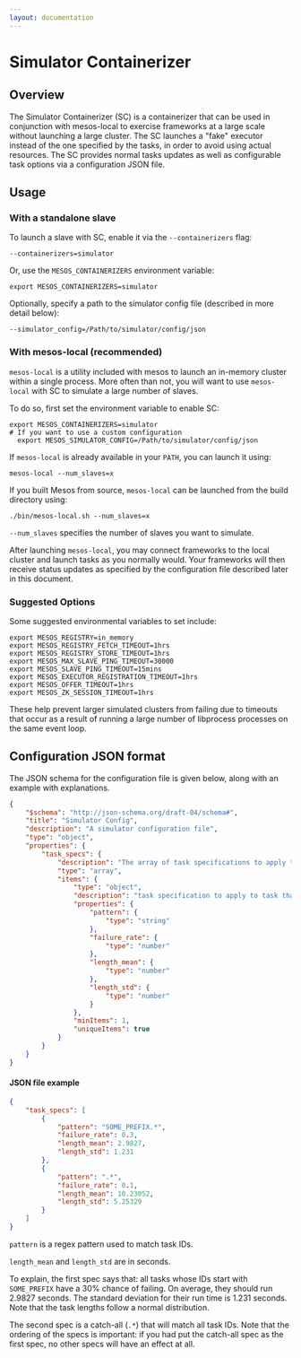 ```yaml
---
layout: documentation
---
```


# Simulator Containerizer

## Overview

The Simulator Containerizer (SC) is a containerizer that can be used in conjunction with mesos-local to exercise frameworks at a large scale without launching a large cluster. The SC launches a "fake" executor instead of the one specified by the tasks, in order to avoid using actual resources. The SC provides normal tasks updates as well as configurable task options via a configuration JSON file.

## Usage

### With a standalone slave

To launch a slave with SC, enable it via the `--containerizers` flag:

    --containerizers=simulator

Or, use the `MESOS_CONTAINERIZERS` environment variable:

    export MESOS_CONTAINERIZERS=simulator

Optionally, specify a path to the simulator config file (described in more detail below):

    --simulator_config=/Path/to/simulator/config/json

### With mesos-local (recommended)

`mesos-local` is a utility included with mesos to launch an in-memory cluster within a single process.  More often than not, you will want to use `mesos-local` with SC to simulate a large number of slaves.

To do so, first set the environment variable to enable SC:

    export MESOS_CONTAINERIZERS=simulator
    # If you want to use a custom configuration
	  export MESOS_SIMULATOR_CONFIG=/Path/to/simulator/config/json

If `mesos-local` is already available in your `PATH`, you can launch it using:

	mesos-local --num_slaves=x

If you built Mesos from source, `mesos-local` can be launched from the build directory using:

	./bin/mesos-local.sh --num_slaves=x

`--num_slaves` specifies the number of slaves you want to simulate.

After launching `mesos-local`, you may connect frameworks to the local cluster and launch tasks as you normally would.  Your frameworks will then receive status updates as specified by the configuration file described later in this document.

### Suggested Options

Some suggested environmental variables to set include:

```
export MESOS_REGISTRY=in_memory
export MESOS_REGISTRY_FETCH_TIMEOUT=1hrs
export MESOS_REGISTRY_STORE_TIMEOUT=1hrs
export MESOS_MAX_SLAVE_PING_TIMEOUT=30000
export MESOS_SLAVE_PING_TIMEOUT=15mins
export MESOS_EXECUTOR_REGISTRATION_TIMEOUT=1hrs
export MESOS_OFFER_TIMEOUT=1hrs
export MESOS_ZK_SESSION_TIMEOUT=1hrs
```

These help prevent larger simulated clusters from failing due to timeouts that occur as a result of running a large number of libprocess processes on the same event loop.

## Configuration JSON format

The JSON schema for the configuration file is given below, along with an example with explanations.

```json
{
    "$schema": "http://json-schema.org/draft-04/schema#",
    "title": "Simulator Config",
    "description": "A simulator configuration file",
    "type": "object",
    "properties": {
        "task_specs": {
            "description": "The array of task specifications to apply to tasks run with simulator containerizer",
            "type": "array",
            "items": {
                "type": "object",
                "description": "task specification to apply to task that match the pattern",
                "properties": {
                    "pattern": {
                        "type": "string"
                    },
                    "failure_rate": {
                        "type": "number"
                    },
                    "length_mean": {
                        "type": "number"
                    },
                    "length_std": {
                        "type": "number"
                    }
                },
                "minItems": 1,
                "uniqueItems": true
            }
        }
    }
}
```

#### JSON file example
```json
{
    "task_specs": [
        {
            "pattern": "SOME_PREFIX.*",
            "failure_rate": 0.3,
            "length_mean": 2.9827,
            "length_std": 1.231
        },
        {
            "pattern": ".*",
            "failure_rate": 0.1,
            "length_mean": 10.23052,
            "length_std": 5.25329
        }
    ]
}
```

`pattern` is a regex pattern used to match task IDs.

`length_mean` and `length_std` are in seconds.

To explain, the first spec says that: all tasks whose IDs start with `SOME_PREFIX` have a 30% chance of failing.  On average, they should run 2.9827 seconds.  The standard deviation for their run time is 1.231 seconds.  Note that the task lengths follow a normal distribution.

The second spec is a catch-all (`.*`) that will match all task IDs.  Note that the ordering of the specs is important: if you had put the catch-all spec as the first spec, no other specs will have an effect at all.
